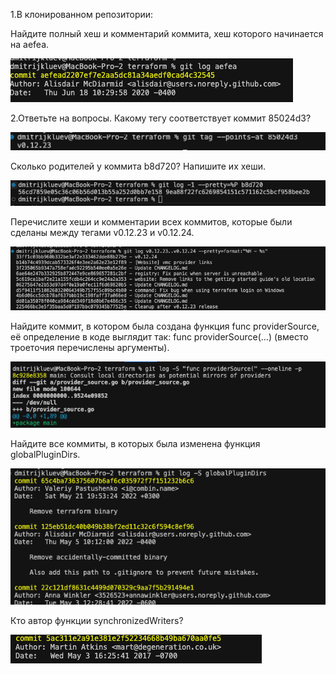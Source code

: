 1.В клонированном репозитории:

Найдите полный хеш и комментарий коммита, хеш которого начинается на aefea.

![Task1](https://github.com/DmitriyKly/HW_DevOps_Netology/blob/GitHub_Netology_Devops/%D0%98%D0%BD%D1%81%D1%82%D1%80%D1%83%D0%BC%D0%B5%D0%BD%D1%82%D1%8B%20Git/screen/task1.png)

2.Ответьте на вопросы.
Какому тегу соответствует коммит 85024d3?

![Task2.1](https://github.com/DmitriyKly/HW_DevOps_Netology/blob/GitHub_Netology_Devops/%D0%98%D0%BD%D1%81%D1%82%D1%80%D1%83%D0%BC%D0%B5%D0%BD%D1%82%D1%8B%20Git/screen/task2.1.png)

Сколько родителей у коммита b8d720? Напишите их хеши.

![Task2.2](https://github.com/DmitriyKly/HW_DevOps_Netology/blob/GitHub_Netology_Devops/%D0%98%D0%BD%D1%81%D1%82%D1%80%D1%83%D0%BC%D0%B5%D0%BD%D1%82%D1%8B%20Git/screen/task2.2.png)

Перечислите хеши и комментарии всех коммитов, которые были сделаны между тегами v0.12.23 и v0.12.24.

![Task2.3](https://github.com/DmitriyKly/HW_DevOps_Netology/blob/GitHub_Netology_Devops/%D0%98%D0%BD%D1%81%D1%82%D1%80%D1%83%D0%BC%D0%B5%D0%BD%D1%82%D1%8B%20Git/screen/task2.3.png)

Найдите коммит, в котором была создана функция func providerSource, её определение в коде выглядит так: func providerSource(...) (вместо троеточия перечислены аргументы).

![Task2.4](https://github.com/DmitriyKly/HW_DevOps_Netology/blob/GitHub_Netology_Devops/%D0%98%D0%BD%D1%81%D1%82%D1%80%D1%83%D0%BC%D0%B5%D0%BD%D1%82%D1%8B%20Git/screen/task2.4.png)

Найдите все коммиты, в которых была изменена функция globalPluginDirs.

![Task2.5](https://github.com/DmitriyKly/HW_DevOps_Netology/blob/GitHub_Netology_Devops/%D0%98%D0%BD%D1%81%D1%82%D1%80%D1%83%D0%BC%D0%B5%D0%BD%D1%82%D1%8B%20Git/screen/task2.5.png)

Кто автор функции synchronizedWriters?

![Task2.6](https://github.com/DmitriyKly/HW_DevOps_Netology/blob/GitHub_Netology_Devops/%D0%98%D0%BD%D1%81%D1%82%D1%80%D1%83%D0%BC%D0%B5%D0%BD%D1%82%D1%8B%20Git/screen/task2.6.png)

